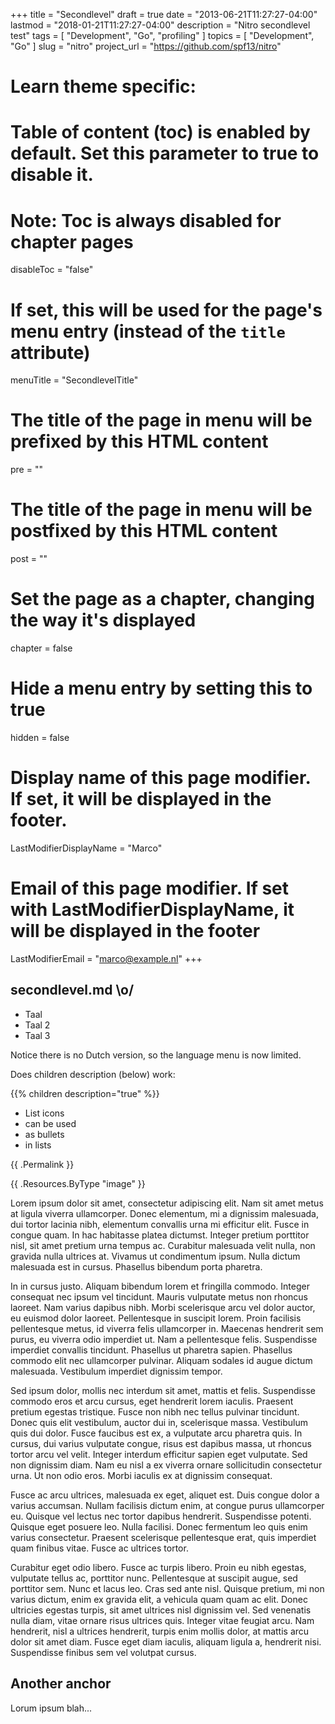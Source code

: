 +++
title =  "Secondlevel"
draft = true
date        = "2013-06-21T11:27:27-04:00"
lastmod     = "2018-01-21T11:27:27-04:00"
description = "Nitro secondlevel test"
tags        = [ "Development", "Go", "profiling" ]
topics      = [ "Development", "Go" ]
slug        = "nitro"
project_url = "https://github.com/spf13/nitro"
# Learn theme specific:
# Table of content (toc) is enabled by default. Set this parameter to true to disable it.
# Note: Toc is always disabled for chapter pages
disableToc = "false"
# If set, this will be used for the page's menu entry (instead of the `title` attribute)
menuTitle = "SecondlevelTitle"
# The title of the page in menu will be prefixed by this HTML content
pre = ""
# The title of the page in menu will be postfixed by this HTML content
post = ""
# Set the page as a chapter, changing the way it's displayed
chapter = false
# Hide a menu entry by setting this to true
hidden = false
# Display name of this page modifier. If set, it will be displayed in the footer. 
LastModifierDisplayName = "Marco"
# Email of this page modifier. If set with LastModifierDisplayName, it will be displayed in the footer
LastModifierEmail = "marco@example.nl"
+++

## secondlevel.md \o/

* <i class="fa fa-language"></i> Taal
* <i class="fa fa-fw fa-language"></i> Taal 2
* <i class="fa fa-fw"></i> Taal 3

Notice there is no Dutch version, so the language menu is now limited.

Does children description (below) work:

{{% children description="true"   %}}

<ul class="fa-ul">
  <li><i class="fa-li fa fa-check-square"></i>List icons</li>
  <li><i class="fa-li fa fa-check-square"></i>can be used</li>
  <li><i class="fa-li fa fa-spinner fa-spin"></i>as bullets</li>
  <li><i class="fa-li fa fa-square"></i>in lists</li>
</ul>

{{ .Permalink }}

{{ .Resources.ByType "image" }}

Lorem ipsum dolor sit amet, consectetur adipiscing elit. Nam sit amet metus at ligula viverra ullamcorper. Donec elementum, mi a dignissim malesuada, dui tortor lacinia nibh, elementum convallis urna mi efficitur elit. Fusce in congue quam. In hac habitasse platea dictumst. Integer pretium porttitor nisl, sit amet pretium urna tempus ac. Curabitur malesuada velit nulla, non gravida nulla ultrices at. Vivamus ut condimentum ipsum. Nulla dictum malesuada est in cursus. Phasellus bibendum porta pharetra.

In in cursus justo. Aliquam bibendum lorem et fringilla commodo. Integer consequat nec ipsum vel tincidunt. Mauris vulputate metus non rhoncus laoreet. Nam varius dapibus nibh. Morbi scelerisque arcu vel dolor auctor, eu euismod dolor laoreet. Pellentesque in suscipit lorem. Proin facilisis pellentesque metus, id viverra felis ullamcorper in. Maecenas hendrerit sem purus, eu viverra odio imperdiet ut. Nam a pellentesque felis. Suspendisse imperdiet convallis tincidunt. Phasellus ut pharetra sapien. Phasellus commodo elit nec ullamcorper pulvinar. Aliquam sodales id augue dictum malesuada. Vestibulum imperdiet dignissim tempor.

Sed ipsum dolor, mollis nec interdum sit amet, mattis et felis. Suspendisse commodo eros et arcu cursus, eget hendrerit lorem iaculis. Praesent pretium egestas tristique. Fusce non nibh nec tellus pulvinar tincidunt. Donec quis elit vestibulum, auctor dui in, scelerisque massa. Vestibulum quis dui dolor. Fusce faucibus est ex, a vulputate arcu pharetra quis. In cursus, dui varius vulputate congue, risus est dapibus massa, ut rhoncus tortor arcu vel velit. Integer interdum efficitur sapien eget vulputate. Sed non dignissim diam. Nam eu nisl a ex viverra ornare sollicitudin consectetur urna. Ut non odio eros. Morbi iaculis ex at dignissim consequat.

Fusce ac arcu ultrices, malesuada ex eget, aliquet est. Duis congue dolor a varius accumsan. Nullam facilisis dictum enim, at congue purus ullamcorper eu. Quisque vel lectus nec tortor dapibus hendrerit. Suspendisse potenti. Quisque eget posuere leo. Nulla facilisi. Donec fermentum leo quis enim varius consectetur. Praesent scelerisque pellentesque erat, quis imperdiet quam finibus vitae. Fusce ac ultrices tortor.

Curabitur eget odio libero. Fusce ac turpis libero. Proin eu nibh egestas, vulputate tellus ac, porttitor nunc. Pellentesque at suscipit augue, sed porttitor sem. Nunc et lacus leo. Cras sed ante nisl. Quisque pretium, mi non varius dictum, enim ex gravida elit, a vehicula quam quam ac elit. Donec ultricies egestas turpis, sit amet ultrices nisl dignissim vel. Sed venenatis nulla diam, vitae ornare risus ultrices quis. Integer vitae feugiat arcu. Nam hendrerit, nisl a ultrices hendrerit, turpis enim mollis dolor, at mattis arcu dolor sit amet diam. Fusce eget diam iaculis, aliquam ligula a, hendrerit nisi. Suspendisse finibus sem vel volutpat cursus.


## Another anchor

Lorum ipsum blah...

